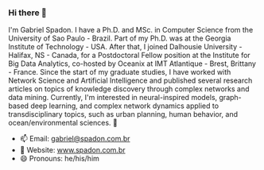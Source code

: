 ### Hi there 👋

I'm Gabriel Spadon. I have a Ph.D. and MSc. in Computer Science from the University of Sao Paulo - Brazil. Part of my Ph.D. was at the Georgia Institute of Technology - USA. After that, I joined Dalhousie University - Halifax, NS - Canada, for a Postdoctoral Fellow position at the Institute for Big Data Analytics, co-hosted by Oceanix at IMT Atlantique - Brest, Brittany - France. Since the start of my graduate studies, I have worked with Network Science and Artificial Intelligence and published several research articles on topics of knowledge discovery through complex networks and data mining. Currently, I'm interested in neural-inspired models, graph-based deep learning, and complex network dynamics applied to transdisciplinary topics, such as urban planning, human behavior, and ocean/environmental sciences. 🌱

- 📫 Email: gabriel@spadon.com.br
- 🔭 Website: www.spadon.com.br
- 😄 Pronouns: he/his/him
